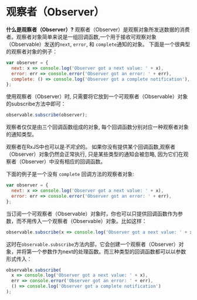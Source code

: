 # 观察者（Observer）

**什么是观察者（Observer）?** 观察者（Observer）是观察对象所发送数据的消费者。观察者对象简单来说是一组回调函数,一个用于接收可观察对象（Observable）发送的`next`, `error`, 和 `complete`通知的对象。 下面是一个很典型的观察者对象的例子：

```js
var observer = {
  next: x => console.log('Observer got a next value: ' + x),
  error: err => console.error('Observer got an error: ' + err),
  complete: () => console.log('Observer got a complete notification'),
};
```

使用观察者（Observer）时, 只需要将它放到一个可观察者（Observable）对象的subscribe方法中即可：

<!-- skip-example -->
```js
observable.subscribe(observer);
```

<span class="informal">观察者仅仅是由三个回调函数组成的对象, 每个回调函数分别对应一种观察者对象的通知类型。</span>

观察者在RxJS中也可以是*不完全*的。 如果你没有提供某个回调函数,观察者（Observer）对象仍然会正常执行, 只是某些类型的通知会被忽略, 因为它们在观察者（Observer）中没有相应的回调函数。

下面的例子是一个没有 `complete` 回调方法的观察者对象:

```js
var observer = {
  next: x => console.log('Observer got a next value: ' + x),
  error: err => console.error('Observer got an error: ' + err),
};
```

当订阅一个可观察者（Observable）对象时，你也可以只提供回调函数作为参数，而不用传入一个观察者（Observable）对象。比如这样：

<!-- skip-example -->
```js
observable.subscribe(x => console.log('Observer got a next value: ' + x));
```

这时在`observable.subscribe`方法内部，它会创建一个观察者（Observer）对象，并将第一个参数作为next的处理函数。而三种类型的回调函数都可以以参数形式传入：

<!-- skip-example -->
```js
observable.subscribe(
  x => console.log('Observer got a next value: ' + x),
  err => console.error('Observer got an error: ' + err),
  () => console.log('Observer got a complete notification')
);
```
